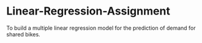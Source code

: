 # Linear-Regression-Assignment
To build a multiple linear regression model for the prediction of demand for shared bikes. 
